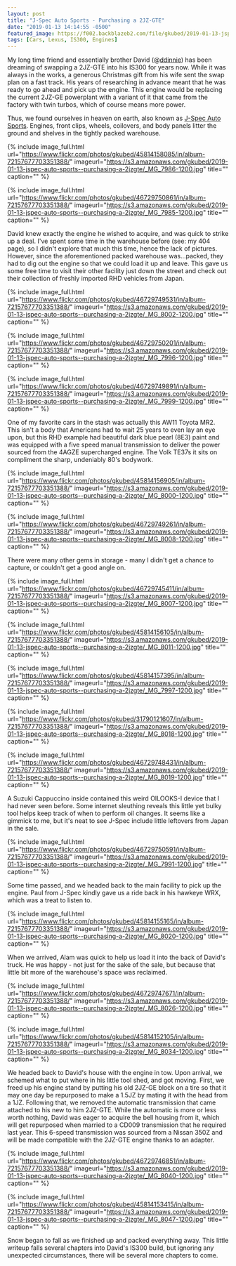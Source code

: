 ```yaml
---
layout: post
title: "J-Spec Auto Sports - Purchasing a 2JZ-GTE"
date: "2019-01-13 14:14:55 -0500"
featured_image: https://f002.backblazeb2.com/file/gkubed/2019-01-13-jspec-auto-sports--purchasing-a-2jzgte/2jz-forklift.jpg
tags: [Cars, Lexus, IS300, Engines]
---
```


My long time friend and essentially brother David (@[ddinnie](https://www.instagram.com/ddinnie/)) has been dreaming of swapping a 2JZ-GTE into his IS300 for years now. While it was always in the works, a generous Christmas gift from his wife sent the swap plan on a fast track. His years of researching in advance meant that he was ready to go ahead and pick up the engine. This engine would be replacing the current 2JZ-GE powerplant with a variant of it that came from the factory with twin turbos, which of course means more power.

Thus, we found ourselves in heaven on earth, also known as [J-Spec Auto Sports](https://jspecauto.com/en/). Engines, front clips, wheels, coilovers, and body panels litter the ground and shelves in the tightly packed warehouse.

<!--more-->

{% include image_full.html url="https://www.flickr.com/photos/gkubed/45814158085/in/album-72157677703351388/" imageurl="https://s3.amazonaws.com/gkubed/2019-01-13-jspec-auto-sports--purchasing-a-2jzgte/_MG_7986-1200.jpg" title="" caption="" %}

{% include image_full.html url="https://www.flickr.com/photos/gkubed/46729750861/in/album-72157677703351388/" imageurl="https://s3.amazonaws.com/gkubed/2019-01-13-jspec-auto-sports--purchasing-a-2jzgte/_MG_7985-1200.jpg" title="" caption="" %}

David knew exactly the engine he wished to acquire, and was quick to strike up a deal. I've spent some time in the warehouse before (see: my 404 page), so I didn't explore that much this time, hence the lack of pictures. However, since the aforementioned packed warehouse was...packed, they had to dig out the engine so that we could load it up and leave. This gave us some free time to visit their other facility just down the street and check out their collection of freshly imported RHD vehicles from Japan.

{% include image_full.html url="https://www.flickr.com/photos/gkubed/46729749531/in/album-72157677703351388/" imageurl="https://s3.amazonaws.com/gkubed/2019-01-13-jspec-auto-sports--purchasing-a-2jzgte/_MG_8002-1200.jpg" title="" caption="" %}

{% include image_full.html url="https://www.flickr.com/photos/gkubed/46729750201/in/album-72157677703351388/" imageurl="https://s3.amazonaws.com/gkubed/2019-01-13-jspec-auto-sports--purchasing-a-2jzgte/_MG_7996-1200.jpg" title="" caption="" %}

{% include image_full.html url="https://www.flickr.com/photos/gkubed/46729749891/in/album-72157677703351388/" imageurl="https://s3.amazonaws.com/gkubed/2019-01-13-jspec-auto-sports--purchasing-a-2jzgte/_MG_7999-1200.jpg" title="" caption="" %}

One of my favorite cars in the stash was actually this AW11 Toyota MR2. This isn't a body that Americans had to wait 25 years to even lay an eye upon, but this RHD example had beautiful dark blue pearl (8E3) paint and was equipped with a five speed manual transmission to deliver the power sourced from the 4AGZE supercharged engine. The Volk TE37s it sits on compliment the sharp, undeniably 80's bodywork.

{% include image_full.html url="https://www.flickr.com/photos/gkubed/45814156905/in/album-72157677703351388/" imageurl="https://s3.amazonaws.com/gkubed/2019-01-13-jspec-auto-sports--purchasing-a-2jzgte/_MG_8000-1200.jpg" title="" caption="" %}

{% include image_full.html url="https://www.flickr.com/photos/gkubed/46729749261/in/album-72157677703351388/" imageurl="https://s3.amazonaws.com/gkubed/2019-01-13-jspec-auto-sports--purchasing-a-2jzgte/_MG_8008-1200.jpg" title="" caption="" %}

There were many other gems in storage - many I didn't get a chance to capture, or couldn't get a good angle on.

{% include image_full.html url="https://www.flickr.com/photos/gkubed/46729745411/in/album-72157677703351388/" imageurl="https://s3.amazonaws.com/gkubed/2019-01-13-jspec-auto-sports--purchasing-a-2jzgte/_MG_8007-1200.jpg" title="" caption="" %}

{% include image_full.html url="https://www.flickr.com/photos/gkubed/45814156105/in/album-72157677703351388/" imageurl="https://s3.amazonaws.com/gkubed/2019-01-13-jspec-auto-sports--purchasing-a-2jzgte/_MG_8011-1200.jpg" title="" caption="" %}

{% include image_full.html url="https://www.flickr.com/photos/gkubed/45814157395/in/album-72157677703351388/" imageurl="https://s3.amazonaws.com/gkubed/2019-01-13-jspec-auto-sports--purchasing-a-2jzgte/_MG_7997-1200.jpg" title="" caption="" %}

{% include image_full.html url="https://www.flickr.com/photos/gkubed/31790121607/in/album-72157677703351388/" imageurl="https://s3.amazonaws.com/gkubed/2019-01-13-jspec-auto-sports--purchasing-a-2jzgte/_MG_8018-1200.jpg" title="" caption="" %}

{% include image_full.html url="https://www.flickr.com/photos/gkubed/46729748431/in/album-72157677703351388/" imageurl="https://s3.amazonaws.com/gkubed/2019-01-13-jspec-auto-sports--purchasing-a-2jzgte/_MG_8019-1200.jpg" title="" caption="" %}

A Suzuki Cappuccino inside contained this weird OILOOKS-I device that I had never seen before. Some internet sleuthing reveals this little yet bulky tool helps keep track of when to perform oil changes. It seems like a gimmick to me, but it's neat to see J-Spec include little leftovers from Japan in the sale.

{% include image_full.html url="https://www.flickr.com/photos/gkubed/46729750591/in/album-72157677703351388/" imageurl="https://s3.amazonaws.com/gkubed/2019-01-13-jspec-auto-sports--purchasing-a-2jzgte/_MG_7991-1200.jpg" title="" caption="" %}

Some time passed, and we headed back to the main facility to pick up the engine. Paul from J-Spec kindly gave us a ride back in his hawkeye WRX, which was a treat to listen to.

{% include image_full.html url="https://www.flickr.com/photos/gkubed/45814155165/in/album-72157677703351388/" imageurl="https://s3.amazonaws.com/gkubed/2019-01-13-jspec-auto-sports--purchasing-a-2jzgte/_MG_8020-1200.jpg" title="" caption="" %}

When we arrived, Alam was quick to help us load it into the back of David's truck. He was happy - not just for the sake of the sale, but because that little bit more of the warehouse's space was reclaimed.

{% include image_full.html url="https://www.flickr.com/photos/gkubed/46729747671/in/album-72157677703351388/" imageurl="https://s3.amazonaws.com/gkubed/2019-01-13-jspec-auto-sports--purchasing-a-2jzgte/_MG_8026-1200.jpg" title="" caption="" %}

{% include image_full.html url="https://www.flickr.com/photos/gkubed/45814152105/in/album-72157677703351388/" imageurl="https://s3.amazonaws.com/gkubed/2019-01-13-jspec-auto-sports--purchasing-a-2jzgte/_MG_8034-1200.jpg" title="" caption="" %}

We headed back to David's house with the engine in tow. Upon arrival, we schemed what to put where in his little tool shed, and got moving. First, we freed up his engine stand by putting his old 2JZ-GE block on a tire so that it may one day be repurposed to make a 1.5JZ by mating it with the head from a 1JZ. Following that, we removed the automatic transmission that came attached to his new to him 2JZ-GTE. While the automatic is more or less worth nothing, David was eager to acquire the bell housing from it, which will get repurposed when married to a CD009 transmission that he required last year. This 6-speed transmission was sourced from a Nissan 350Z and will be made compatible with the 2JZ-GTE engine thanks to an adapter.

{% include image_full.html url="https://www.flickr.com/photos/gkubed/46729746851/in/album-72157677703351388/" imageurl="https://s3.amazonaws.com/gkubed/2019-01-13-jspec-auto-sports--purchasing-a-2jzgte/_MG_8040-1200.jpg" title="" caption="" %}

{% include image_full.html url="https://www.flickr.com/photos/gkubed/45814153415/in/album-72157677703351388/" imageurl="https://s3.amazonaws.com/gkubed/2019-01-13-jspec-auto-sports--purchasing-a-2jzgte/_MG_8047-1200.jpg" title="" caption="" %}

Snow began to fall as we finished up and packed everything away. This little writeup falls several chapters into David's IS300 build, but ignoring any unexpected circumstances, there will be several more chapters to come.
